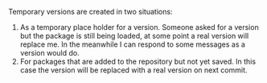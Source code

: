 Temporary versions are created in two situations:
1) As  a temporary place holder for a version. Someone asked for a version but the package is still being loaded, at some point a real version will replace me. In the meanwhile I can respond to some messages as a version would do.
2) For packages that are added to the repository but not yet saved. In this case the version will be replaced with a real version on next commit.